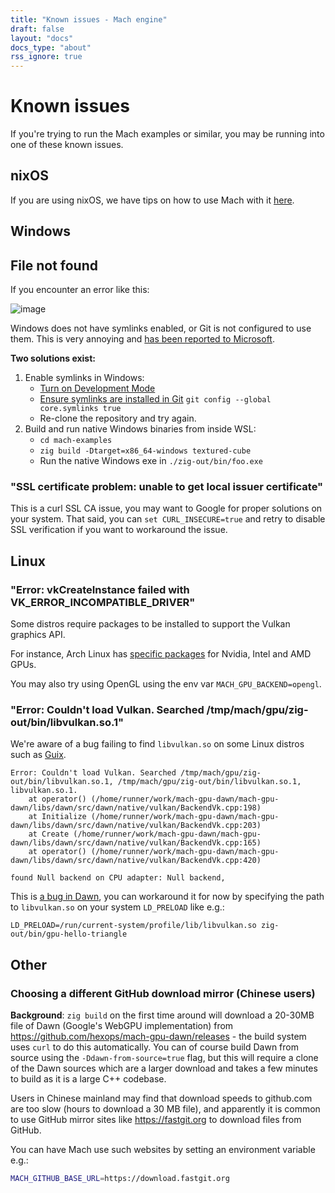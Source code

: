 ```yaml
---
title: "Known issues - Mach engine"
draft: false
layout: "docs"
docs_type: "about"
rss_ignore: true
---
```


# Known issues

If you're trying to run the Mach examples or similar, you may be running into one of these known issues.

## nixOS

If you are using nixOS, we have tips on how to use Mach with it [here](../nixos-usage).

## Windows

## File not found

If you encounter an error like this:

![image](https://user-images.githubusercontent.com/3173176/160296281-0f68cfb9-65b0-4c0a-9623-2b2132f96a4b.png)

Windows does not have symlinks enabled, or Git is not configured to use them. This is very annoying and [has been reported to Microsoft](https://twitter.com/slimsag/status/1508114938933362688).

**Two solutions exist:**

1. Enable symlinks in Windows:
   * [Turn on Development Mode](https://docs.microsoft.com/en-us/windows/apps/get-started/enable-your-device-for-development)
   * [Ensure symlinks are installed in Git](https://stackoverflow.com/a/59761201) `git config --global core.symlinks true`
   * Re-clone the repository and try again.
2. Build and run native Windows binaries from inside WSL:
   * `cd mach-examples`
   * `zig build -Dtarget=x86_64-windows textured-cube`
   * Run the native Windows exe in `./zig-out/bin/foo.exe`

### "SSL certificate problem: unable to get local issuer certificate"

This is a curl SSL CA issue, you may want to Google for proper solutions on your system. That said, you can `set CURL_INSECURE=true` and retry to disable SSL verification if you want to workaround the issue.

## Linux

### "Error: vkCreateInstance failed with VK_ERROR_INCOMPATIBLE_DRIVER"

Some distros require packages to be installed to support the Vulkan graphics API.

For instance, Arch Linux has [specific packages](https://wiki.archlinux.org/title/Vulkan#Installation) for Nvidia, Intel and AMD GPUs.

You may also try using OpenGL using the env var `MACH_GPU_BACKEND=opengl`.

### "Error: Couldn't load Vulkan. Searched /tmp/mach/gpu/zig-out/bin/libvulkan.so.1"

We're aware of a bug failing to find `libvulkan.so` on some Linux distros such as [Guix](https://guix.gnu.org/).

```
Error: Couldn't load Vulkan. Searched /tmp/mach/gpu/zig-out/bin/libvulkan.so.1, /tmp/mach/gpu/zig-out/bin/libvulkan.so.1, libvulkan.so.1.
    at operator() (/home/runner/work/mach-gpu-dawn/mach-gpu-dawn/libs/dawn/src/dawn/native/vulkan/BackendVk.cpp:198)
    at Initialize (/home/runner/work/mach-gpu-dawn/mach-gpu-dawn/libs/dawn/src/dawn/native/vulkan/BackendVk.cpp:203)
    at Create (/home/runner/work/mach-gpu-dawn/mach-gpu-dawn/libs/dawn/src/dawn/native/vulkan/BackendVk.cpp:165)
    at operator() (/home/runner/work/mach-gpu-dawn/mach-gpu-dawn/libs/dawn/src/dawn/native/vulkan/BackendVk.cpp:420)

found Null backend on CPU adapter: Null backend,
```

This is [a bug in Dawn](https://github.com/NixOS/nixpkgs/issues/150398), you can workaround it for now by specifying the path to `libvulkan.so` on your system `LD_PRELOAD` like e.g.:

```
LD_PRELOAD=/run/current-system/profile/lib/libvulkan.so zig-out/bin/gpu-hello-triangle
```

## Other

### Choosing a different GitHub download mirror (Chinese users)

**Background**: `zig build` on the first time around will download a 20-30MB file of Dawn (Google's WebGPU implementation) from https://github.com/hexops/mach-gpu-dawn/releases - the build system uses `curl` to do this automatically. You can of course build Dawn from source using the `-Ddawn-from-source=true` flag, but this will require a clone of the Dawn sources which are a larger download and takes a few minutes to build as it is a large C++ codebase.

Users in Chinese mainland may find that download speeds to github.com are too slow (hours to download a 30 MB file), and apparently it is common to use GitHub mirror sites like https://fastgit.org to download files from GitHub.

You can have Mach use such websites by setting an environment variable e.g.:

```sh
MACH_GITHUB_BASE_URL=https://download.fastgit.org
```